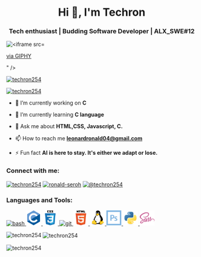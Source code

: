 <h1 align="center">Hi 👋, I'm Techron</h1>
<h3 align="center">Tech enthusiast | Budding Software Developer | ALX_SWE#12</h3>

<p align="left"> <img src="https://komarev.com/ghpvc/?username=techron254&label=Profile%20views&color=0e75b6&style=flat" alt="<iframe src="https://giphy.com/embed/qgQUggAC3Pfv687qPC" width="480" height="360" frameBorder="0" class="giphy-embed" allowFullScreen></iframe><p><a href="https://giphy.com/gifs/dommespace-domme-space-programador-qgQUggAC3Pfv687qPC">via GIPHY</a></p>" /> </p>

<p align="left"> <a href="https://github.com/ryo-ma/github-profile-trophy"><img src="https://github-profile-trophy.vercel.app/?username=techron254" alt="techron254" /></a> </p>

<p align="left"> <a href="https://twitter.com/techron254" target="blank"><img src="https://img.shields.io/twitter/follow/techron254?logo=twitter&style=for-the-badge" alt="techron254" /></a> </p>

- 🔭 I’m currently working on **C**

- 🌱 I’m currently learning **C language**

- 💬 Ask me about **HTML,CSS, Javascript, C.**

- 📫 How to reach me **leonardronald04@gmail.com**

- ⚡ Fun fact **AI is here to stay. It's either we adapt or lose.**

<h3 align="left">Connect with me:</h3>
<p align="left">
<a href="https://twitter.com/techron254" target="blank"><img align="center" src="https://raw.githubusercontent.com/rahuldkjain/github-profile-readme-generator/master/src/images/icons/Social/twitter.svg" alt="techron254" height="30" width="40" /></a>
<a href="https://linkedin.com/in/ronald-seroh" target="blank"><img align="center" src="https://raw.githubusercontent.com/rahuldkjain/github-profile-readme-generator/master/src/images/icons/Social/linked-in-alt.svg" alt="ronald-seroh" height="30" width="40" /></a>
<a href="https://instagram.com/@techron254" target="blank"><img align="center" src="https://raw.githubusercontent.com/rahuldkjain/github-profile-readme-generator/master/src/images/icons/Social/instagram.svg" alt="@techron254" height="30" width="40" /></a>
</p>

<h3 align="left">Languages and Tools:</h3>
<p align="left"> <a href="https://www.gnu.org/software/bash/" target="_blank" rel="noreferrer"> <img src="https://www.vectorlogo.zone/logos/gnu_bash/gnu_bash-icon.svg" alt="bash" width="40" height="40"/> </a> <a href="https://www.cprogramming.com/" target="_blank" rel="noreferrer"> <img src="https://raw.githubusercontent.com/devicons/devicon/master/icons/c/c-original.svg" alt="c" width="40" height="40"/> </a> <a href="https://www.w3schools.com/css/" target="_blank" rel="noreferrer"> <img src="https://raw.githubusercontent.com/devicons/devicon/master/icons/css3/css3-original-wordmark.svg" alt="css3" width="40" height="40"/> </a> <a href="https://git-scm.com/" target="_blank" rel="noreferrer"> <img src="https://www.vectorlogo.zone/logos/git-scm/git-scm-icon.svg" alt="git" width="40" height="40"/> </a> <a href="https://www.w3.org/html/" target="_blank" rel="noreferrer"> <img src="https://raw.githubusercontent.com/devicons/devicon/master/icons/html5/html5-original-wordmark.svg" alt="html5" width="40" height="40"/> </a> <a href="https://www.linux.org/" target="_blank" rel="noreferrer"> <img src="https://raw.githubusercontent.com/devicons/devicon/master/icons/linux/linux-original.svg" alt="linux" width="40" height="40"/> </a> <a href="https://www.photoshop.com/en" target="_blank" rel="noreferrer"> <img src="https://raw.githubusercontent.com/devicons/devicon/master/icons/photoshop/photoshop-line.svg" alt="photoshop" width="40" height="40"/> </a> <a href="https://www.python.org" target="_blank" rel="noreferrer"> <img src="https://raw.githubusercontent.com/devicons/devicon/master/icons/python/python-original.svg" alt="python" width="40" height="40"/> </a> <a href="https://sass-lang.com" target="_blank" rel="noreferrer"> <img src="https://raw.githubusercontent.com/devicons/devicon/master/icons/sass/sass-original.svg" alt="sass" width="40" height="40"/> </a> </p>

<p><img align="left" src="https://github-readme-stats.vercel.app/api/top-langs?username=techron254&show_icons=true&locale=en&layout=compact" alt="techron254" /></p>

<p>&nbsp;<img align="center" src="https://github-readme-stats.vercel.app/api?username=techron254&show_icons=true&locale=en" alt="techron254" /></p>

<p><img align="center" src="https://github-readme-streak-stats.herokuapp.com/?user=techron254&" alt="techron254" /></p>


